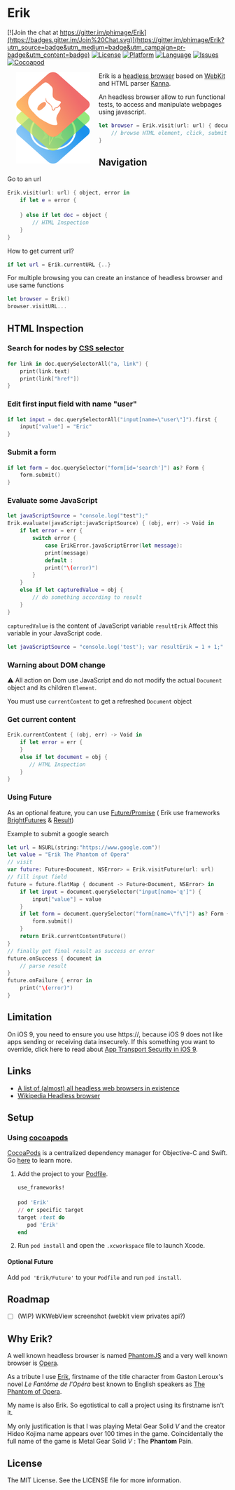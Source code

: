 # Erik

[![Join the chat at https://gitter.im/phimage/Erik](https://badges.gitter.im/Join%20Chat.svg)](https://gitter.im/phimage/Erik?utm_source=badge&utm_medium=badge&utm_campaign=pr-badge&utm_content=badge)
[![License](https://img.shields.io/badge/license-MIT-blue.svg?style=flat
            )](http://mit-license.org) [![Platform](http://img.shields.io/badge/platform-ios_osx-lightgrey.svg?style=flat
             )](https://developer.apple.com/resources/) [![Language](http://img.shields.io/badge/language-swift-orange.svg?style=flat
             )](https://developer.apple.com/swift) [![Issues](https://img.shields.io/github/issues/phimage/Erik.svg?style=flat
           )](https://github.com/phimage/Erik/issues) [![Cocoapod](http://img.shields.io/cocoapods/v/Erik.svg?style=flat)](http://cocoadocs.org/docsets/Erik/)


[<img align="left" src="logo.png" hspace="20">](#logo) Erik is a [headless browser](https://en.wikipedia.org/wiki/Headless_browser) based on [WebKit](https://fr.wikipedia.org/wiki/WebKit) and HTML parser [Kanna](https://github.com/tid-kijyun/Kanna).

An headless browser allow to run functional tests, to access and manipulate webpages using javascript.

```swift
let browser = Erik.visit(url: url) { document, error in
    // browse HTML element, click, submit form and more
}
```

## Navigation
Go to an url
```swift
Erik.visit(url: url) { object, error in
    if let e = error {

    } else if let doc = object {
        // HTML Inspection
    }
}
```
How to get current url?
```swift
if let url = Erik.currentURL {..}
```

For multiple browsing you can create an instance of headless browser and use same functions
```swift
let browser = Erik()
browser.visitURL...
```

## HTML Inspection
### Search for nodes by [CSS selector](http://www.w3schools.com/cssref/css_selectors.asp)
```swift
for link in doc.querySelectorAll("a, link") {
    print(link.text)
    print(link["href"])
}
```
### Edit first input field with name "user"
```swift
if let input = doc.querySelectorAll("input[name=\"user\"]").first {
    input["value"] = "Eric"
}
```

### Submit a form
```swift
if let form = doc.querySelector("form[id='search']") as? Form {
    form.submit()
}
```

### Evaluate some JavaScript
```swift
let javaScriptSource = "console.log("test");"
Erik.evaluate(javaScript:javaScriptSource) { (obj, err) -> Void in
    if let error = err {
        switch error {
            case ErikError.javaScriptError(let message):
            print(message)
            default :
            print("\(error)")
        }
    }
    else if let capturedValue = obj {
        // do something according to result
    }
}
```
`capturedValue` is the content of JavaScript variable `resultErik`
Affect this variable in your JavaScript code.
```swift
let javaScriptSource = "console.log('test'); var resultErik = 1 + 1;"
```

### Warning about DOM change
:warning: All action on Dom use JavaScript and do not modify the actual
`Document` object and its children `Element`.

You must use `currentContent` to get a refreshed `Document` object

### Get current content
```swift
Erik.currentContent { (obj, err) -> Void in
    if let error = err {
    }
    else if let document = obj {
       // HTML Inspection
    }
}
```
### Using Future
As an optional feature, you can use [Future/Promise](https://en.wikipedia.org/wiki/Futures_and_promises) ( Erik use frameworks [BrightFutures](https://github.com/Thomvis/BrightFutures) & [Result](https://github.com/antitypical/Result))

Example to submit a google search
```swift
let url = NSURL(string:"https://www.google.com")!
let value = "Erik The Phantom of Opera"
// visit
var future: Future<Document, NSError> = Erik.visitFuture(url: url)
// fill input field
future = future.flatMap { document -> Future<Document, NSError> in
    if let input = document.querySelector("input[name='q']") {
        input["value"] = value
    }
    if let form = document.querySelector("form[name=\"f\"]") as? Form {
        form.submit()
    }
    return Erik.currentContentFuture()
}
// finally get final result as success or error
future.onSuccess { document in
    // parse result
}
future.onFailure { error in
    print("\(error)")
}
```

## Limitation
On iOS 9, you need to ensure you use https://, because iOS 9 does not like apps sending or receiving data insecurely. If this something you want to override, click here to read about [App Transport Security in iOS 9](https://www.hackingwithswift.com/example-code/system/how-to-handle-the-https-requirements-in-ios-9-with-app-transport-security).

## Links
- [A list of (almost) all headless web browsers in existence](https://github.com/dhamaniasad/HeadlessBrowsers)
- [Wikipedia Headless browser](https://en.wikipedia.org/wiki/Headless_browser)

## Setup

### Using [cocoapods](http://cocoapods.org/) ##
[CocoaPods](https://cocoapods.org/) is a centralized dependency manager for
Objective-C and Swift. Go [here](https://guides.cocoapods.org/using/index.html)
to learn more.

1. Add the project to your [Podfile](https://guides.cocoapods.org/using/the-podfile.html).

    ```ruby
    use_frameworks!

    pod 'Erik'
    // or specific target
    target :test do
       pod 'Erik'
    end
    ```

2. Run `pod install` and open the `.xcworkspace` file to launch Xcode.


#### Optional Future
Add `pod 'Erik/Future'` to your `Podfile` and run `pod install`.

## Roadmap

- [ ] (WIP) WKWebView screenshot (webkit view privates api?)

## Why Erik?

A well known headless browser is named [PhantomJS](http://phantomjs.org/) and a very well known browser is [Opera](http://www.opera.com).

As a tribute I use [Erik](https://en.wikipedia.org/wiki/Erik_(The_Phantom_of_the_Opera)), firstname of the title character from Gaston Leroux's novel *Le Fantôme de l'Opéra* best known to English speakers as [The Phantom of Opera](https://en.wikipedia.org/wiki/The_Phantom_of_the_Opera). 

My name is also Erik. So egotistical to call a project using its firstname isn't it.

My only justification is that I was playing Metal Gear Solid *V* and the creator Hideo Kojima name appears over 100 times in the game. Coincidentally the full name of the game is Metal Gear Solid *V* : The  **Phantom** Pain.

## License
The MIT License. See the LICENSE file for more information.
